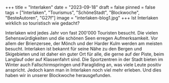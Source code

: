 +++
title = "Interlaken"
date = "2023-09-18"
draft = false
pinned = false
tags = ["Interlaken", "Tourismus", "SchöneStadt", "Blockwoche", "BesteAutoren", "G27f"]
image = "interlaken-blog1.jpg"
+++
Ist Interlaken wirklich so touristisch wie gedacht?

Interlaken wird jedes Jahr von fast 200'000 Touristen besucht. Die vielen Sehenswürdigkeiten und die schönen Seen erregen Aufmerksamkeit. Vor allem der Brienzersee, der Mönch und der Harder Kulm werden am meisten besucht. Interlaken ist bekannt für seine Nähe zu den Bergen und Skigebieten und ist daher ein guter Ort für alle, die gerne auf der Piste, beim Langlauf oder auf Klassenfahrt sind. Die Sportzentren in der Stadt bieten im Winter auch Fallschirmspringen und Paragliding an, was viele Leute positiv anspricht. Jedoch kann man in Interlaken noch viel mehr erleben. Und dies haben wir in unserer Blockwoche herausgefunden.